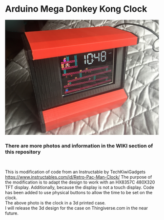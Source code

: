 # Arduino Mega Donkey Kong Clock
![Client Photo](https://github.com/bonnette/DK_Clock/blob/master/photos/dk_clock.jpg)
<br/>
### There are more photos and information in the WIKI section of this repository
<br/>

This is modification of code from an Instructable by TechKiwiGadgets https://www.instructables.com/id/Retro-Pac-Man-Clock/
The purpose of the modification is to adapt the design to work with an HX8357C 480X320 TFT display.
Additionally, because the display is not a touch display. Code has been added to use physical buttons to allow the time to be set on the clock.
<br />
The above photo is the clock in a 3d printed case. <br/>I will release the 3d design for the case on Thingiverse.com in the near future.
